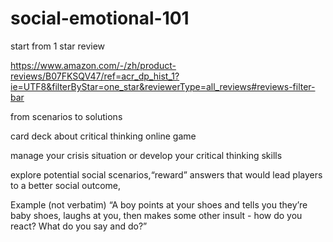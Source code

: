 # social-emotional-101


start from 1 star review


https://www.amazon.com/-/zh/product-reviews/B07FKSQV47/ref=acr_dp_hist_1?ie=UTF8&filterByStar=one_star&reviewerType=all_reviews#reviews-filter-bar

from scenarios to solutions

card deck about critical thinking 
online  game 

manage your crisis situation or develop your critical thinking skills


 explore potential social scenarios,“reward” answers that would lead players to a better social outcome,


Example (not verbatim) “A boy points at your shoes and tells you they’re baby shoes, laughs at you, then makes some other insult - how do you react? What do you say and do?”


